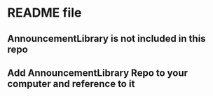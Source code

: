 # README file
## AnnouncementLibrary is not included in this repo 
## Add AnnouncementLibrary Repo to your computer and reference to it
